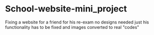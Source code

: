 # School-website-mini_project

Fixing a website for a friend for his re-exam no designs needed just his functionality has to be fixed and images converted to real "codes"
